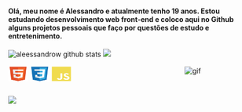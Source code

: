 <!-- ****************************************** BIO ******************************************** -->
<h4>Olá, meu nome é Alessandro e atualmente tenho 19 anos. Estou estudando desenvolvimento web front-end e coloco aqui no Github alguns projetos pessoais que faço por questões de estudo e entretenimento. </h4>

<!-- ****************************************** STATS ******************************************** -->
<div>
  <img height="180em" src="https://github-readme-stats.vercel.app/api?username=aleessandrow&show_icons=true&theme=dracula" alt="aleessandrow github stats"/>
  <img height="180em" src="https://github-readme-stats.vercel.app/api/top-langs?username=aleessandrow&layout=compact&show_icons=true&theme=dracula"/>
</div>
  
<!-- ****************************************** TOOLS & LANGUAGES ******************************************** -->

<div style="display: inline_block"><br>
  <img align="center" alt="HTML" height="30" width="40" src="https://raw.githubusercontent.com/devicons/devicon/master/icons/html5/html5-original.svg">
  <img align="center" alt="CSS" height="30" width="40" src="https://raw.githubusercontent.com/devicons/devicon/master/icons/css3/css3-original.svg">
  <img align="center" alt="JS" height="30" width="40" src="https://raw.githubusercontent.com/devicons/devicon/master/icons/javascript/javascript-plain.svg">
  <img align="right" alt="gif" height="145" width="145" src="https://cdn.discordapp.com/attachments/557373051705229326/888543935813804063/Webp.net-gifmaker.gif">

##
 
<div>
  <a href = "mailto:alessandro.lemons@gmail.com"><img src="https://img.shields.io/badge/-Gmail-%23333?style=for-the-badge&logo=gmail&logoColor=white" target="_blank"></a>
 </div>

